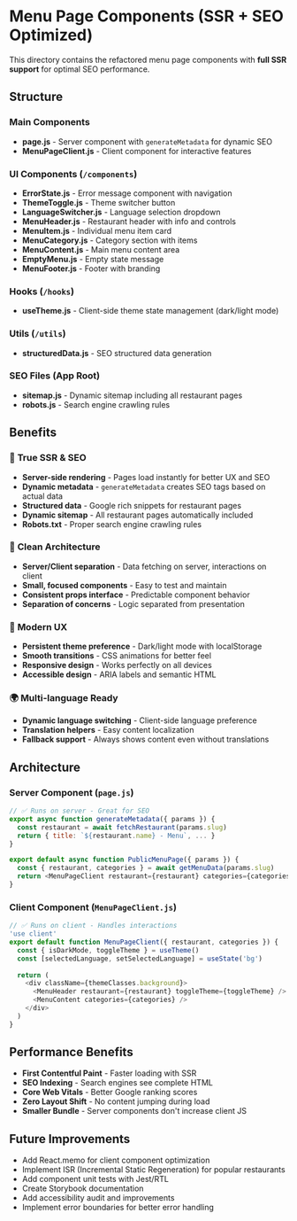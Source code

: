 # Menu Page Components (SSR + SEO Optimized)

This directory contains the refactored menu page components with **full SSR support** for optimal SEO performance.

## Structure

### Main Components
- **page.js** - Server component with `generateMetadata` for dynamic SEO
- **MenuPageClient.js** - Client component for interactive features

### UI Components (`/components`)
- **ErrorState.js** - Error message component with navigation
- **ThemeToggle.js** - Theme switcher button
- **LanguageSwitcher.js** - Language selection dropdown
- **MenuHeader.js** - Restaurant header with info and controls
- **MenuItem.js** - Individual menu item card
- **MenuCategory.js** - Category section with items
- **MenuContent.js** - Main menu content area
- **EmptyMenu.js** - Empty state message
- **MenuFooter.js** - Footer with branding

### Hooks (`/hooks`)
- **useTheme.js** - Client-side theme state management (dark/light mode)

### Utils (`/utils`)
- **structuredData.js** - SEO structured data generation

### SEO Files (App Root)
- **sitemap.js** - Dynamic sitemap including all restaurant pages
- **robots.js** - Search engine crawling rules

## Benefits

### 🚀 **True SSR & SEO**
- **Server-side rendering** - Pages load instantly for better UX and SEO
- **Dynamic metadata** - `generateMetadata` creates SEO tags based on actual data
- **Structured data** - Google rich snippets for restaurant pages
- **Dynamic sitemap** - All restaurant pages automatically included
- **Robots.txt** - Proper search engine crawling rules

### 🧩 **Clean Architecture**
- **Server/Client separation** - Data fetching on server, interactions on client
- **Small, focused components** - Easy to test and maintain
- **Consistent props interface** - Predictable component behavior
- **Separation of concerns** - Logic separated from presentation

### 🎨 **Modern UX**
- **Persistent theme preference** - Dark/light mode with localStorage
- **Smooth transitions** - CSS animations for better feel
- **Responsive design** - Works perfectly on all devices
- **Accessible design** - ARIA labels and semantic HTML

### 🌍 **Multi-language Ready**
- **Dynamic language switching** - Client-side language preference
- **Translation helpers** - Easy content localization
- **Fallback support** - Always shows content even without translations

## Architecture

### Server Component (`page.js`)
```javascript
// ✅ Runs on server - Great for SEO
export async function generateMetadata({ params }) {
  const restaurant = await fetchRestaurant(params.slug)
  return { title: `${restaurant.name} - Menu`, ... }
}

export default async function PublicMenuPage({ params }) {
  const { restaurant, categories } = await getMenuData(params.slug)
  return <MenuPageClient restaurant={restaurant} categories={categories} />
}
```

### Client Component (`MenuPageClient.js`)
```javascript
// ✅ Runs on client - Handles interactions
'use client'
export default function MenuPageClient({ restaurant, categories }) {
  const { isDarkMode, toggleTheme } = useTheme()
  const [selectedLanguage, setSelectedLanguage] = useState('bg')
  
  return (
    <div className={themeClasses.background}>
      <MenuHeader restaurant={restaurant} toggleTheme={toggleTheme} />
      <MenuContent categories={categories} />
    </div>
  )
}
```

## Performance Benefits

- **First Contentful Paint** - Faster loading with SSR
- **SEO Indexing** - Search engines see complete HTML
- **Core Web Vitals** - Better Google ranking scores
- **Zero Layout Shift** - No content jumping during load
- **Smaller Bundle** - Server components don't increase client JS

## Future Improvements

- Add React.memo for client component optimization
- Implement ISR (Incremental Static Regeneration) for popular restaurants
- Add component unit tests with Jest/RTL
- Create Storybook documentation
- Add accessibility audit and improvements
- Implement error boundaries for better error handling 